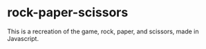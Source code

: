 # rock-paper-scissors
This is a recreation of the game, rock, paper, and scissors, made in Javascript.